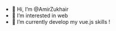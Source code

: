 - 👋 Hi, I’m @AmirZukhair
- 👀 I’m interested in web
- 🌱 I’m currently develop my vue.js skills !

<!---
AmirZukhair/AmirZukhair is a ✨ special ✨ repository because its `README.md` (this file) appears on your GitHub profile.
You can click the Preview link to take a look at your changes.
--->
